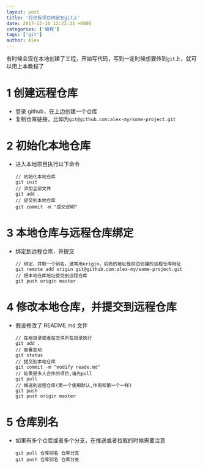 ```yaml
---
layout: post
title: '将已有项目绑定到git上'
date: 2017-12-16 12:22:33 +0800
categories: ['编程']
tags: ['git']
author: Alex
---
```


有时候会现在本地创建了工程，开始写代码，写到一定时候想要传到`git`上，就可以用上本教程了

# 1 创建远程仓库

- 登录 github，在上边创建一个仓库
- 复制仓库链接，比如为`git@github.com:alex-my/some-project.git`

# 2 初始化本地仓库

- 进入本地项目执行以下命令

  ```text
  // 初始化本地仓库
  git init
  // 添加全部文件
  git add .
  // 提交到本地仓库
  git commit -m "提交说明"
  ```

# 3 本地仓库与远程仓库绑定

- 绑定到远程仓库，并提交

  ```text
  // 绑定，并取一个别名，通常用origin，后面的地址是前边创建的远程仓库地址
  git remote add origin git@github.com:alex-my/some-project.git
  // 把本地仓库地址提交到远程仓库
  git push origin master
  ```

# 4 修改本地仓库，并提交到远程仓库

- 假设修改了 README.md 文件

  ```text
  // 在根目录或者在文件所在目录执行
  git add .
  // 查看变动
  git status
  // 提交到本地仓库
  git commit -m "modify reade.md"
  // 如果是多人合作的项目,请先pull
  git pull
  // 推送到远程仓库(第一个使用默认,作用和第一个一样)
  git push
  git push origin master
  ```

# 5 仓库别名

- 如果有多个仓库或者多个分支，在推送或者拉取的时候需要注意

  ```text
  git pull 仓库别名 仓库分支
  git push 仓库别名 仓库分支
  ```
